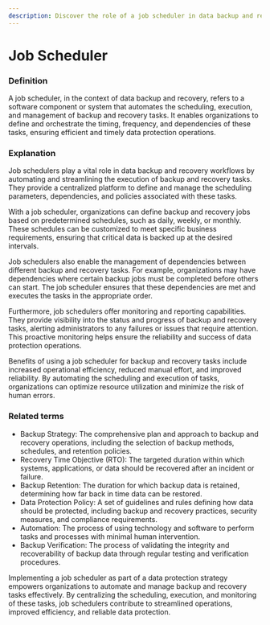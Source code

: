 ```yaml
---
description: Discover the role of a job scheduler in data backup and recovery workflows.
---
```


# Job Scheduler

### Definition

A job scheduler, in the context of data backup and recovery, refers to a software component or system that automates the scheduling, execution, and management of backup and recovery tasks. It enables organizations to define and orchestrate the timing, frequency, and dependencies of these tasks, ensuring efficient and timely data protection operations.

### Explanation

Job schedulers play a vital role in data backup and recovery workflows by automating and streamlining the execution of backup and recovery tasks. They provide a centralized platform to define and manage the scheduling parameters, dependencies, and policies associated with these tasks.

With a job scheduler, organizations can define backup and recovery jobs based on predetermined schedules, such as daily, weekly, or monthly. These schedules can be customized to meet specific business requirements, ensuring that critical data is backed up at the desired intervals.

Job schedulers also enable the management of dependencies between different backup and recovery tasks. For example, organizations may have dependencies where certain backup jobs must be completed before others can start. The job scheduler ensures that these dependencies are met and executes the tasks in the appropriate order.

Furthermore, job schedulers offer monitoring and reporting capabilities. They provide visibility into the status and progress of backup and recovery tasks, alerting administrators to any failures or issues that require attention. This proactive monitoring helps ensure the reliability and success of data protection operations.

Benefits of using a job scheduler for backup and recovery tasks include increased operational efficiency, reduced manual effort, and improved reliability. By automating the scheduling and execution of tasks, organizations can optimize resource utilization and minimize the risk of human errors.

### Related terms

* Backup Strategy: The comprehensive plan and approach to backup and recovery operations, including the selection of backup methods, schedules, and retention policies.
* Recovery Time Objective (RTO): The targeted duration within which systems, applications, or data should be recovered after an incident or failure.
* Backup Retention: The duration for which backup data is retained, determining how far back in time data can be restored.
* Data Protection Policy: A set of guidelines and rules defining how data should be protected, including backup and recovery practices, security measures, and compliance requirements.
* Automation: The process of using technology and software to perform tasks and processes with minimal human intervention.
* Backup Verification: The process of validating the integrity and recoverability of backup data through regular testing and verification procedures.

Implementing a job scheduler as part of a data protection strategy empowers organizations to automate and manage backup and recovery tasks effectively. By centralizing the scheduling, execution, and monitoring of these tasks, job schedulers contribute to streamlined operations, improved efficiency, and reliable data protection.
